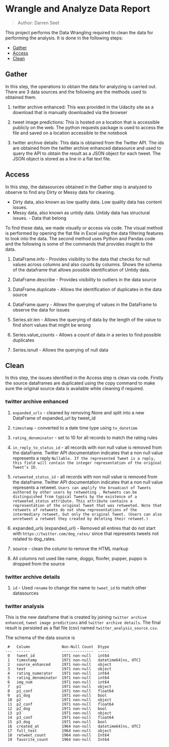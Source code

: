 # Wrangle and Analyze Data Report

> Author: Darren Seet

This project performs the Data Wrangling required to clean the data for performing the analysis. It is done in the following steps:

- [Gather](#Gather)
- [Access](#Access)
- [Clean](#Clean)

## Gather

In this step, the operations to obtain the data for analyzing is carried out. There are 3 data sources and the following are the methods used to obtained them.

1. twitter archive enhanced: This was provided in the Udacity site as a download that is manually downloaded via the browser

2. tweet image predictions: This is hosted on a location that is accessible publicly on the web. The python requests package is used to access the file and saved on a location accessible to the notebook

3. twitter archive details: This data is obtained from the Twitter API. The ids are obtained from the twitter archive enhanced datasource and used to query the API to obtain the result as a JSON object for each tweet. The JSON object is stored as a line in a flat text file.

## Access

In this step, the datasources obtained in the Gather step is analyzed to observe to find any Dirty or Messy data for cleaning.

- Dirty data, also known as low quality data. Low quality data has content issues.
- Messy data, also known as untidy data. Untidy data has structural issues. - Data that belong

To find these data, we made visually or access via code. The visual method is performed by opening the flat file in Excel using the data filtering features to look into the data. The second method uses Python and Pandas code and the following is some of the commands that provides insight to the data.

1. DataFrame.info - Provides visibility to the data that checks for null values across columns and also counts by columns. Shows the schema of the dataframe that allows possible identification of Untidy data.

2. DataFrame.describe - Provides visibility to outliers in the data source

3. DataFrame.duplicate - Allows the identification of duplicates in the data source

4. DataFrame.query - Allows the querying of values in the DataFrame to observe the data for issues

5. Series.str.len - Allows the querying of data by the length of the value to find short values that might be wrong

6. Series.value_counts - Allows a count of data in a series to find possible duplicates

7. Series.isnull - Allows the querying of null data 

## Clean

In this step, the issues identified in the Access step is clean via code. Firstly the source dataframes are duplicated using the copy command to make sure the original source data is available while cleaning if required.

### twitter archive enhanced

1. `expanded_urls` - cleaned by removing None and split into a new DataFrame of expanded_url by tweet_id

2. `timestamp` - converted to a date time type using `to_datetime`

3. `rating_denominator` - set to 10 for all records to match the rating rules

4. `in_reply_to_status_id` - all records with non null value is removed from the dataframe. Twitter API documentation indicates that a non null value represents a reply `Nullable. If the represented Tweet is a reply, this field will contain the integer representation of the original Tweet’s ID.`

5. `retweeted_status_id` - all records with non null value is removed from the dataframe. Twitter API documentation indicates that a non null value represents a retweet. `Users can amplify the broadcast of Tweets authored by other users by retweeting . Retweets can be distinguished from typical Tweets by the existence of a retweeted_status attribute. This attribute contains a representation of the original Tweet that was retweeted. Note that retweets of retweets do not show representations of the intermediary retweet, but only the original Tweet. (Users can also unretweet a retweet they created by deleting their retweet.)`

6. expanded_urls (expanded_url) - Removed all entires that do not start with `https://twitter.com/dog_rates/` since that represents tweets not related to dog_rates.

7. source - clean the column to remove the HTML markup

8. All columns not used like name, doggo, floofer, pupper, puppo is dropped from the source

### twitter archive details

1. `id` - Used `rename` to change the name to `tweet_id` to match other datasources

### twitter analysis

This is the new dataframe that is created by joining `twitter archive enhanced`, `tweet image predictions` and `twitter archive details`. The final result is persisted as a flat file (csv) named `twitter_analysis_source.csv`.

The schema of the data source is

```pandas
 #   Column              Non-Null Count  Dtype
---  ------              --------------  -----
 0   tweet_id            1971 non-null   int64
 1   timestamp           1971 non-null   datetime64[ns, UTC]
 2   source_enhanced     1971 non-null   object
 3   text                1971 non-null   object
 4   rating_numerator    1971 non-null   int64
 5   rating_denominator  1971 non-null   int64
 6   img_num             1971 non-null   int64
 7   p1                  1971 non-null   object
 8   p1_conf             1971 non-null   float64
 9   p1_dog              1971 non-null   bool
 10  p2                  1971 non-null   object
 11  p2_conf             1971 non-null   float64
 12  p2_dog              1971 non-null   bool
 13  p3                  1971 non-null   object
 14  p3_conf             1971 non-null   float64
 15  p3_dog              1971 non-null   bool
 16  created_at          1964 non-null   datetime64[ns, UTC]
 17  full_text           1964 non-null   object
 18  retweet_count       1964 non-null   Int64
 19  favorite_count      1964 non-null   Int64
```
